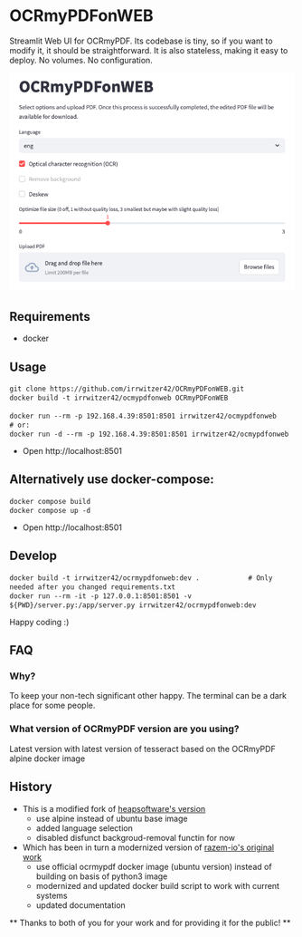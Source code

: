 # OCRmyPDFonWEB

Streamlit Web UI for OCRmyPDF. Its codebase is tiny, so if you want to modify it, it should be straightforward. It is also stateless, making it easy to deploy. No volumes. No configuration.

![screenshot](screenshot.png "Screenshot")

## Requirements

* docker

## Usage

```
git clone https://github.com/irrwitzer42/OCRmyPDFonWEB.git
docker build -t irrwitzer42/ocmypdfonweb OCRmyPDFonWEB

docker run --rm -p 192.168.4.39:8501:8501 irrwitzer42/ocmypdfonweb
# or:
docker run -d --rm -p 192.168.4.39:8501:8501 irrwitzer42/ocmypdfonweb
```

* Open http://localhost:8501

## Alternatively use docker-compose:

```
docker compose build
docker compose up -d
```

* Open http://localhost:8501

## Develop

```
docker build -t irrwitzer42/ocrmypdfonweb:dev .            # Only needed after you changed requirements.txt
docker run --rm -it -p 127.0.0.1:8501:8501 -v ${PWD}/server.py:/app/server.py irrwitzer42/ocrmypdfonweb:dev
```

Happy coding :)

## FAQ

### Why?

To keep your non-tech significant other happy. The terminal can be a dark place for some people.

### What version of OCRmyPDF version are you using?
Latest version with latest version of tesseract based on the OCRmyPDF alpine docker image

## History

* This is a modified fork of [heapsoftware's version](https://github.com/heapsoftware/OCRmyPDFonWEB)
  * use alpine instead of ubuntu base image
  * added language selection
  * disabled disfunct backgroud-removal functin for now
* Which has been in turn a modernized version of [razem-io's original work](https://github.com/razem-io/OCRmyPDFonWEB) 
  * use official ocrmypdf docker image (ubuntu version) instead of building on basis of python3 image
  * modernized and updated docker build script to work with current systems
  * updated documentation

** Thanks to both of you for your work and for providing it for the public! **

